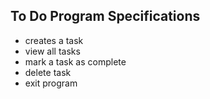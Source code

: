 To Do Program Specifications
- 
- creates a task
- view all tasks
- mark a task as complete
- delete task
- exit program